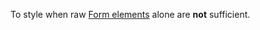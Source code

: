 To style when raw [Form elements](https://developer.mozilla.org/en-US/docs/Web/HTML/Element#table_content) alone are **not** sufficient.

<script src="{{path '/assets/scripts/open-ext-links-in-new-window.js'}}" />
